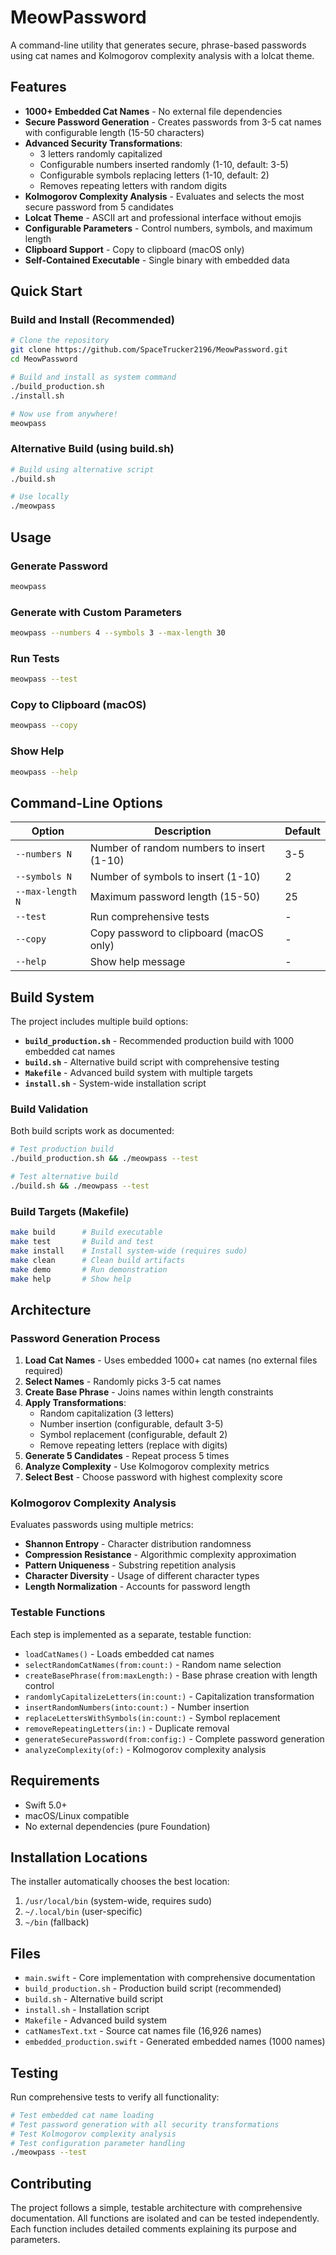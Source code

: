 # MeowPassword

A command-line utility that generates secure, phrase-based passwords using cat names and Kolmogorov complexity analysis with a lolcat theme.

## Features

- **1000+ Embedded Cat Names** - No external file dependencies
- **Secure Password Generation** - Creates passwords from 3-5 cat names with configurable length (15-50 characters)
- **Advanced Security Transformations**:
  - 3 letters randomly capitalized
  - Configurable numbers inserted randomly (1-10, default: 3-5)
  - Configurable symbols replacing letters (1-10, default: 2)
  - Removes repeating letters with random digits
- **Kolmogorov Complexity Analysis** - Evaluates and selects the most secure password from 5 candidates
- **Lolcat Theme** - ASCII art and professional interface without emojis
- **Configurable Parameters** - Control numbers, symbols, and maximum length
- **Clipboard Support** - Copy to clipboard (macOS only)
- **Self-Contained Executable** - Single binary with embedded data

## Quick Start

### Build and Install (Recommended)
```bash
# Clone the repository
git clone https://github.com/SpaceTrucker2196/MeowPassword.git
cd MeowPassword

# Build and install as system command
./build_production.sh
./install.sh

# Now use from anywhere!
meowpass
```

### Alternative Build (using build.sh)
```bash
# Build using alternative script
./build.sh

# Use locally
./meowpass
```

## Usage

### Generate Password
```bash
meowpass
```

### Generate with Custom Parameters
```bash
meowpass --numbers 4 --symbols 3 --max-length 30
```

### Run Tests
```bash
meowpass --test
```

### Copy to Clipboard (macOS)
```bash
meowpass --copy
```

### Show Help
```bash
meowpass --help
```



## Command-Line Options

| Option | Description | Default |
|--------|-------------|---------|
| `--numbers N` | Number of random numbers to insert (1-10) | 3-5 |
| `--symbols N` | Number of symbols to insert (1-10) | 2 |
| `--max-length N` | Maximum password length (15-50) | 25 |
| `--test` | Run comprehensive tests | - |
| `--copy` | Copy password to clipboard (macOS only) | - |
| `--help` | Show help message | - |

## Build System

The project includes multiple build options:

- **`build_production.sh`** - Recommended production build with 1000 embedded cat names
- **`build.sh`** - Alternative build script with comprehensive testing
- **`Makefile`** - Advanced build system with multiple targets
- **`install.sh`** - System-wide installation script

### Build Validation

Both build scripts work as documented:

```bash
# Test production build
./build_production.sh && ./meowpass --test

# Test alternative build  
./build.sh && ./meowpass --test
```

### Build Targets (Makefile)
```bash
make build      # Build executable
make test       # Build and test
make install    # Install system-wide (requires sudo)
make clean      # Clean build artifacts
make demo       # Run demonstration
make help       # Show help
```

## Architecture

### Password Generation Process
1. **Load Cat Names** - Uses embedded 1000+ cat names (no external files required)
2. **Select Names** - Randomly picks 3-5 cat names  
3. **Create Base Phrase** - Joins names within length constraints
4. **Apply Transformations**:
   - Random capitalization (3 letters)
   - Number insertion (configurable, default 3-5)
   - Symbol replacement (configurable, default 2)
   - Remove repeating letters (replace with digits)
5. **Generate 5 Candidates** - Repeat process 5 times
6. **Analyze Complexity** - Use Kolmogorov complexity metrics
7. **Select Best** - Choose password with highest complexity score

### Kolmogorov Complexity Analysis
Evaluates passwords using multiple metrics:
- **Shannon Entropy** - Character distribution randomness
- **Compression Resistance** - Algorithmic complexity approximation
- **Pattern Uniqueness** - Substring repetition analysis  
- **Character Diversity** - Usage of different character types
- **Length Normalization** - Accounts for password length

### Testable Functions
Each step is implemented as a separate, testable function:
- `loadCatNames()` - Loads embedded cat names
- `selectRandomCatNames(from:count:)` - Random name selection
- `createBasePhrase(from:maxLength:)` - Base phrase creation with length control
- `randomlyCapitalizeLetters(in:count:)` - Capitalization transformation
- `insertRandomNumbers(into:count:)` - Number insertion
- `replaceLettersWithSymbols(in:count:)` - Symbol replacement
- `removeRepeatingLetters(in:)` - Duplicate removal
- `generateSecurePassword(from:config:)` - Complete password generation
- `analyzeComplexity(of:)` - Kolmogorov complexity analysis

## Requirements

- Swift 5.0+
- macOS/Linux compatible
- No external dependencies (pure Foundation)

## Installation Locations

The installer automatically chooses the best location:
1. `/usr/local/bin` (system-wide, requires sudo)
2. `~/.local/bin` (user-specific)
3. `~/bin` (fallback)

## Files

- `main.swift` - Core implementation with comprehensive documentation
- `build_production.sh` - Production build script (recommended)
- `build.sh` - Alternative build script
- `install.sh` - Installation script
- `Makefile` - Advanced build system
- `catNamesText.txt` - Source cat names file (16,926 names)
- `embedded_production.swift` - Generated embedded names (1000 names)

## Testing

Run comprehensive tests to verify all functionality:

```bash
# Test embedded cat name loading
# Test password generation with all security transformations
# Test Kolmogorov complexity analysis
# Test configuration parameter handling
./meowpass --test
```

## Contributing

The project follows a simple, testable architecture with comprehensive documentation. All functions are isolated and can be tested independently. Each function includes detailed comments explaining its purpose and parameters.
